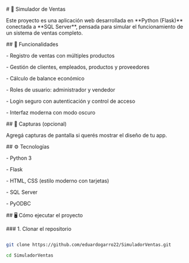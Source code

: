 \# 🧾 Simulador de Ventas



Este proyecto es una aplicación web desarrollada en \*\*Python (Flask)\*\* conectada a \*\*SQL Server\*\*, pensada para simular el funcionamiento de un sistema de ventas completo.



\## 🚀 Funcionalidades



\- Registro de ventas con múltiples productos

\- Gestión de clientes, empleados, productos y proveedores

\- Cálculo de balance económico

\- Roles de usuario: administrador y vendedor

\- Login seguro con autenticación y control de acceso

\- Interfaz moderna con modo oscuro



\## 📸 Capturas (opcional)



Agregá capturas de pantalla si querés mostrar el diseño de tu app.



\## ⚙️ Tecnologías



\- Python 3

\- Flask

\- HTML, CSS (estilo moderno con tarjetas)

\- SQL Server

\- PyODBC



\## 🖥️ Cómo ejecutar el proyecto



\### 1. Clonar el repositorio



```bash

git clone https://github.com/eduardogarro22/SimuladorVentas.git

cd SimuladorVentas



